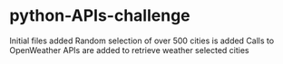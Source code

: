 # python-APIs-challenge
Initial files added
Random selection of over 500 cities is added
Calls to OpenWeather APIs are added to retrieve weather selected cities 